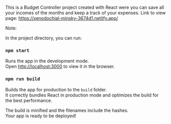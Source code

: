This is a Budget Controller project created with React were you can save all your incomes of the months and keep a track of your expenses.
Link to view page: https://xenodochial-minsky-3674d1.netlify.app/



Note:

In the project directory, you can run:

### `npm start`

Runs the app in the development mode.<br />
Open [http://localhost:3000](http://localhost:3000) to view it in the browser.

### `npm run build`

Builds the app for production to the `build` folder.<br />
It correctly bundles React in production mode and optimizes the build for the best performance.

The build is minified and the filenames include the hashes.<br />
Your app is ready to be deployed!
